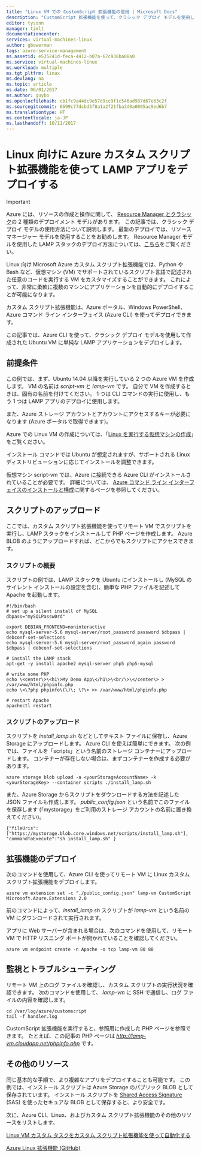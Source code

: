 ```yaml
---
title: "Linux VM での CustomScript 拡張機能の使用 | Microsoft Docs"
description: "CustomScript 拡張機能を使って、クラシック デプロイ モデルを使用して作成された Azure 上の Linux Virtual Machines にアプリケーションをデプロイする方法について説明します。"
editor: tysonn
manager: timlt
documentationcenter: 
services: virtual-machines-linux
author: gbowerman
tags: azure-service-management
ms.assetid: e535241d-feca-4412-b07a-67c936ba88a0
ms.service: virtual-machines-linux
ms.workload: multiple
ms.tgt_pltfrm: linux
ms.devlang: na
ms.topic: article
ms.date: 06/01/2017
ms.author: guybo
ms.openlocfilehash: cb1fc9a44dc9e57d9cc9f1c546ad937d67e63c2f
ms.sourcegitcommit: 6699c77dcbd5f8a1a2f21fba3d0a0005ac9ed6b7
ms.translationtype: HT
ms.contentlocale: ja-JP
ms.lasthandoff: 10/11/2017
---
```

# <a name="deploy-a-lamp-app-using-the-azure-customscript-extension-for-linux"></a>Linux 向けに Azure カスタム スクリプト拡張機能を使って LAMP アプリをデプロイする
> [!IMPORTANT] 
> Azure には、リソースの作成と操作に関して、 [Resource Manager とクラシック](../../../resource-manager-deployment-model.md)の 2 種類のデプロイメント モデルがあります。 この記事では、クラシック デプロイ モデルの使用方法について説明します。 最新のデプロイでは、リソース マネージャー モデルを使用することをお勧めします。 Resource Manager モデルを使用した LAMP スタックのデプロイ方法については、[こちら](../tutorial-lamp-stack.md?toc=%2fazure%2fvirtual-machines%2flinux%2ftoc.json)をご覧ください。

Linux 向け Microsoft Azure カスタム スクリプト拡張機能では、Python や Bash など、仮想マシン (VM) でサポートされているスクリプト言語で記述された任意のコードを実行する VM をカスタマイズすることができます。 これによって、非常に柔軟に複数のマシンにアプリケーションを自動的にデプロイすることが可能になります。

カスタム スクリプト拡張機能は、Azure ポータル、Windows PowerShell、Azure コマンド ライン インターフェイス (Azure CLI) を使ってデプロイできます。

この記事では、Azure CLI を使って、クラシック デプロイ モデルを使用して作成された Ubuntu VM に単純な LAMP アプリケーションをデプロイします。

## <a name="prerequisites"></a>前提条件
この例では、まず、Ubuntu 14.04 以降を実行している 2 つの Azure VM を作成します。 VM の名前は *script-vm* と *lamp-vm* です。 自分で VM を作成するときは、固有の名前を付けてください。 1 つは CLI コマンドの実行に使用し、もう 1 つは LAMP アプリのデプロイに使用します。

また、Azure ストレージ アカウントとアカウントにアクセスするキーが必要になります (Azure ポータルで取得できます)。

Azure での Linux VM の作成については、「[Linux を実行する仮想マシンの作成](createportal.md)」をご覧ください。

インストール コマンドでは Ubuntu が想定されますが、サポートされる Linux ディストリビューションに応じてインストールを調整できます。

仮想マシン script-vm では、Azure に接続できる Azure CLI がインストールされていることが必要です。 詳細については、 [Azure コマンド ライン インターフェイスのインストールと構成](../../../cli-install-nodejs.md)に関するページを参照してください。

## <a name="upload-a-script"></a>スクリプトのアップロード
ここでは、カスタム スクリプト拡張機能を使ってリモート VM でスクリプトを実行し、LAMP スタックをインストールして PHP ページを作成します。 Azure BLOB のようにアップロードすれば、どこからでもスクリプトにアクセスできます。

### <a name="script-overview"></a>スクリプトの概要
スクリプトの例では、LAMP スタックを Ubuntu にインストールし (MySQL のサイレント インストールの設定を含む)、簡単な PHP ファイルを記述して Apache を起動します。

    #!/bin/bash
    # set up a silent install of MySQL
    dbpass="mySQLPassw0rd"

    export DEBIAN_FRONTEND=noninteractive
    echo mysql-server-5.6 mysql-server/root_password password $dbpass | debconf-set-selections
    echo mysql-server-5.6 mysql-server/root_password_again password $dbpass | debconf-set-selections

    # install the LAMP stack
    apt-get -y install apache2 mysql-server php5 php5-mysql  

    # write some PHP
    echo \<center\>\<h1\>My Demo App\</h1\>\<br/\>\</center\> > /var/www/html/phpinfo.php
    echo \<\?php phpinfo\(\)\; \?\> >> /var/www/html/phpinfo.php

    # restart Apache
    apachectl restart

### <a name="upload-script"></a>スクリプトのアップロード
スクリプトを *install_lamp.sh* などとしてテキスト ファイルに保存し、Azure Storage にアップロードします。 Azure CLI を使えば簡単にできます。 次の例では、ファイルを「scripts」という名前のストレージ コンテナーにアップロードします。 コンテナーが存在しない場合は、まずコンテナーを作成する必要があります。

    azure storage blob upload -a <yourStorageAccountName> -k <yourStorageKey> --container scripts ./install_lamp.sh

また、Azure Storage からスクリプトをダウンロードする方法を記述した JSON ファイルも作成します。 *public_config.json* という名前でこのファイルを保存します (「mystorage」をご利用のストレージ アカウントの名前に置き換えてください)。

    {"fileUris":["https://mystorage.blob.core.windows.net/scripts/install_lamp.sh"], "commandToExecute":"sh install_lamp.sh" }


## <a name="deploy-the-extension"></a>拡張機能のデプロイ
次のコマンドを使用して、Azure CLI を使ってリモート VM に Linux カスタム スクリプト拡張機能をデプロイします。

    azure vm extension set -c "./public_config.json" lamp-vm CustomScript Microsoft.Azure.Extensions 2.0

前のコマンドによって、*install_lamp.sh* スクリプトが *lamp-vm* という名前の VM にダウンロードされて実行されます。

アプリに Web サーバーが含まれる場合は、次のコマンドを使用して、リモート VM で HTTP リスニング ポートが開かれていることを確認してください。

    azure vm endpoint create -n Apache -o tcp lamp-vm 80 80

## <a name="monitoring-and-troubleshooting"></a>監視とトラブルシューティング
リモート VM 上のログ ファイルを確認し、カスタム スクリプトの実行状況を確認できます。 次のコマンドを使用して、 *lamp-vm* に SSH で通信し、ログ ファイルの内容を確認します。

    cd /var/log/azure/customscript
    tail -f handler.log

CustomScript 拡張機能を実行すると、参照用に作成した PHP ページを参照できます。 たとえば、この記事の PHP ページは *http://lamp-vm.cloudapp.net/phpinfo.php* です。

## <a name="additional-resources"></a>その他のリソース
同じ基本的な手順で、より複雑なアプリをデプロイすることも可能です。 この例では、インストール スクリプトは Azure Storage のパブリック BLOB として保存されています。 インストール スクリプトを [Shared Access Signature](https://msdn.microsoft.com/library/azure/ee395415.aspx) (SAS) を使ったセキュアな BLOB として保存すると、より安全です。

次に、Azure CLI、Linux、およびカスタム スクリプト拡張機能のその他のリソースをリストします。

[Linux VM カスタム タスクをカスタム スクリプト拡張機能を使って自動化する](https://azure.microsoft.com/blog/2014/08/20/automate-linux-vm-customization-tasks-using-customscript-extension/)

[Azure Linux 拡張機能 (GitHub)](https://github.com/Azure/azure-linux-extensions)
